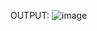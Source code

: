 OUTPUT:
![image](https://user-images.githubusercontent.com/88618993/197322465-fc14b035-3968-42a8-b81f-6d1c5426c743.png)


